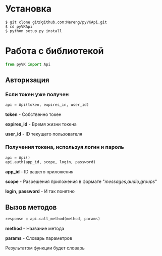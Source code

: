 # Установка
```
$ git clone git@github.com:Mereng/pyVKApi.git
$ cd pyVKApi
$ python setup.py install
```

# Работа с библиотекой

```python
from pyVK import Api
```
## Авторизация

### Если токен уже получен

```python
api = Api(token, expires_in, user_id)
```
**token** - Собственно токен

**expires_id** - Время жизни токена

**user_id** - ID текущего пользователя

### Получения токена, используя логин и пароль

```python
api = Api()
api.auth(app_id, scope, login, password)
```

**app_id** - ID вашего приложения

**scope** - Разрешения приложения в формате "*messages,audio,groups*"

**login**, **password** - И так понятно

## Вызов методов

```python
response = api.call_method(method, params)
```

**method** - Название метода

**params** - Словарь параметров

Результатом функции будет словарь
